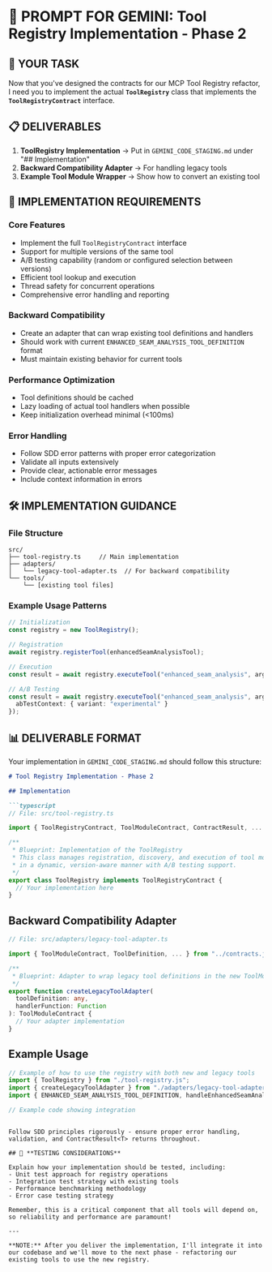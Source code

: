 # 🧩 **PROMPT FOR GEMINI: Tool Registry Implementation - Phase 2**

## 🎯 **YOUR TASK**

Now that you've designed the contracts for our MCP Tool Registry refactor, I need you to implement the actual **`ToolRegistry`** class that implements the **`ToolRegistryContract`** interface.

## 📋 **DELIVERABLES**

1. **ToolRegistry Implementation** → Put in `GEMINI_CODE_STAGING.md` under "## Implementation"
2. **Backward Compatibility Adapter** → For handling legacy tools
3. **Example Tool Module Wrapper** → Show how to convert an existing tool

## 📝 **IMPLEMENTATION REQUIREMENTS**

### **Core Features**
- Implement the full `ToolRegistryContract` interface
- Support for multiple versions of the same tool
- A/B testing capability (random or configured selection between versions)
- Efficient tool lookup and execution
- Thread safety for concurrent operations
- Comprehensive error handling and reporting

### **Backward Compatibility**
- Create an adapter that can wrap existing tool definitions and handlers
- Should work with current `ENHANCED_SEAM_ANALYSIS_TOOL_DEFINITION` format
- Must maintain existing behavior for current tools

### **Performance Optimization**
- Tool definitions should be cached
- Lazy loading of actual tool handlers when possible
- Keep initialization overhead minimal (<100ms)

### **Error Handling**
- Follow SDD error patterns with proper error categorization
- Validate all inputs extensively
- Provide clear, actionable error messages
- Include context information in errors

## 🛠️ **IMPLEMENTATION GUIDANCE**

### **File Structure**
```
src/
├── tool-registry.ts     // Main implementation
├── adapters/
│   └── legacy-tool-adapter.ts  // For backward compatibility
└── tools/
    └── [existing tool files]
```

### **Example Usage Patterns**
```typescript
// Initialization
const registry = new ToolRegistry();

// Registration
await registry.registerTool(enhancedSeamAnalysisTool);

// Execution
const result = await registry.executeTool("enhanced_seam_analysis", args);

// A/B Testing
const result = await registry.executeTool("enhanced_seam_analysis", args, {
  abTestContext: { variant: "experimental" }
});
```

## 📊 **DELIVERABLE FORMAT**

Your implementation in `GEMINI_CODE_STAGING.md` should follow this structure:

```markdown
# Tool Registry Implementation - Phase 2

## Implementation

```typescript
// File: src/tool-registry.ts

import { ToolRegistryContract, ToolModuleContract, ContractResult, ... } from "./contracts.js";

/**
 * Blueprint: Implementation of the ToolRegistry
 * This class manages registration, discovery, and execution of tool modules
 * in a dynamic, version-aware manner with A/B testing support.
 */
export class ToolRegistry implements ToolRegistryContract {
  // Your implementation here
}
```

## Backward Compatibility Adapter

```typescript
// File: src/adapters/legacy-tool-adapter.ts

import { ToolModuleContract, ToolDefinition, ... } from "../contracts.js";

/**
 * Blueprint: Adapter to wrap legacy tool definitions in the new ToolModuleContract interface
 */
export function createLegacyToolAdapter(
  toolDefinition: any,
  handlerFunction: Function
): ToolModuleContract {
  // Your adapter implementation
}
```

## Example Usage

```typescript
// Example of how to use the registry with both new and legacy tools
import { ToolRegistry } from "./tool-registry.js";
import { createLegacyToolAdapter } from "./adapters/legacy-tool-adapter.js";
import { ENHANCED_SEAM_ANALYSIS_TOOL_DEFINITION, handleEnhancedSeamAnalysis } from "./tools/enhanced-seam-analysis-tool.js";

// Example code showing integration
```
```

Follow SDD principles rigorously - ensure proper error handling, validation, and ContractResult<T> returns throughout.

## 🧪 **TESTING CONSIDERATIONS**

Explain how your implementation should be tested, including:
- Unit test approach for registry operations
- Integration test strategy with existing tools
- Performance benchmarking methodology
- Error case testing strategy

Remember, this is a critical component that all tools will depend on, so reliability and performance are paramount!

---

**NOTE:** After you deliver the implementation, I'll integrate it into our codebase and we'll move to the next phase - refactoring our existing tools to use the new registry.
